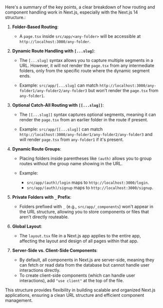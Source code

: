 Here's a summary of the key points, a clear breakdown of how routing and component handling work in Next.js, especially with the Next.js 14 structure.:

1. **Folder-Based Routing**:
   - A `page.tsx` inside `src/app/<any-folder>` will be accessible at `http://localhost:3000/any-folder`.
   
2. **Dynamic Route Handling with `[...slug]`**:
   - The `[...slug]` syntax allows you to capture multiple segments in a URL. However, it will not render the `page.tsx` from any intermediate folders, only from the specific route where the dynamic segment ends.

   - Example: `src/app/[...slug]` can match `http://localhost:3000/any-folder1/any-folder2/any-folder3` but won't render the `page.tsx` from `any-folder1`.

3. **Optional Catch-All Routing with `[[...slug]]`**:
   - The `[[...slug]]` syntax captures optional segments, meaning it can render the `page.tsx` from an earlier folder in the route if present.

   - Example: `src/app/[[...slug]]` can match `http://localhost:3000/any-folder1/any-folder2/any-folder3` and will render `page.tsx` from `any-folder1` if it's present.

4. **Dynamic Route Groups**:
   - Placing folders inside parentheses like `(auth)` allows you to group routes without the group name showing in the URL.

   - Example:
     - `src/app/(auth)/login` maps to `http://localhost:3000/login`.
     - `src/app/(auth)/signup` maps to `http://localhost:3000/signup`.

5. **Private Folders with `_` Prefix**:
   - Folders prefixed with `_` (e.g., `src/app/_components`) won't appear in the URL structure, allowing you to store components or files that aren't directly routeable.

6. **Global Layout**:
   - The `layout.tsx` file in a Next.js app applies to the entire app, affecting the layout and design of all pages within that app.

7. **Server-Side vs. Client-Side Components**:
   - By default, all components in Next.js are server-side, meaning they can fetch or read data from the database but cannot handle user interactions directly.
   - To create client-side components (which can handle user interactions), add `"use client"` at the top of the file.

This structure provides flexibility in building scalable and organized Next.js applications, ensuring a clean URL structure and efficient component management.